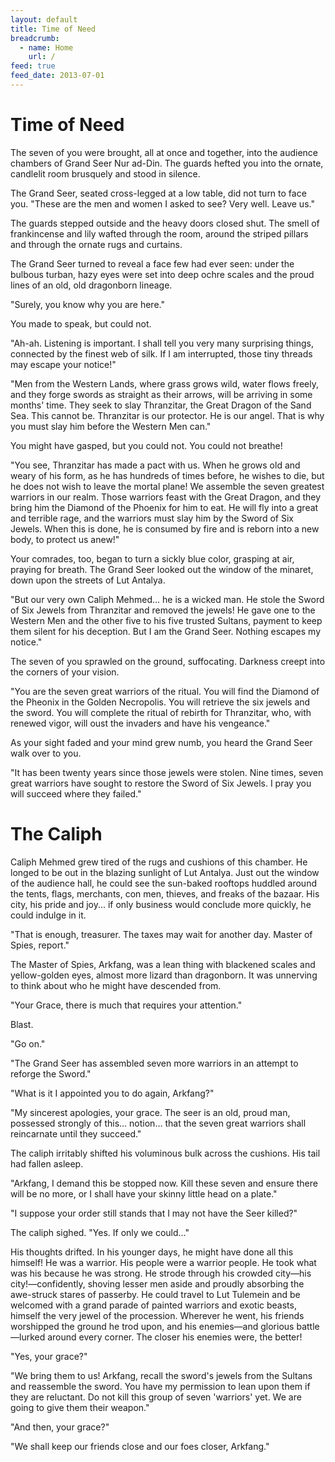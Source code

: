 ```yaml
---
layout: default
title: Time of Need
breadcrumb:
  - name: Home
    url: /
feed: true
feed_date: 2013-07-01
---
```


# Time of Need

The seven of you were brought, all at once and together, into the audience chambers of Grand Seer Nur ad-Din.  The guards hefted you into the ornate, candlelit room brusquely and stood in silence.

The Grand Seer, seated cross-legged at a low table, did not turn to face you.  "These are the men and women I asked to see?  Very well.  Leave us."

The guards stepped outside and the heavy doors closed shut.  The smell of frankincense and lily wafted through the room, around the striped pillars and through the ornate rugs and curtains.

The Grand Seer turned to reveal a face few had ever seen: under the bulbous turban, hazy eyes were set into deep ochre scales and the proud lines of an old, old dragonborn lineage.

"Surely, you know why you are here."

You made to speak, but could not.

"Ah-ah.  Listening is important.  I shall tell you very many surprising things, connected by the finest web of silk.  If I am interrupted, those tiny threads may escape your notice!"

"Men from the Western Lands, where grass grows wild, water flows freely, and they forge swords as straight as their arrows, will be arriving in some months' time.  They seek to slay Thranzitar, the Great Dragon of the Sand Sea.  This cannot be.  Thranzitar is our protector.  He is our angel.  That is why you must slay him before the Western Men can."

You might have gasped, but you could not.  You could not breathe!

"You see, Thranzitar has made a pact with us.  When he grows old and weary of his form, as he has hundreds of times before, he wishes to die, but he does not wish to leave the mortal plane!  We assemble the seven greatest warriors in our realm.  Those warriors feast with the Great Dragon, and they bring him the Diamond of the Phoenix for him to eat.  He will fly into a great and terrible rage, and the warriors must slay him by the Sword of Six Jewels.  When this is done, he is consumed by fire and is reborn into a new body, to protect us anew!"

Your comrades, too, began to turn a sickly blue color, grasping at air, praying for breath.  The Grand Seer looked out the window of the minaret, down upon the streets of Lut Antalya.

"But our very own Caliph Mehmed... he is a wicked man.  He stole the Sword of Six Jewels from Thranzitar and removed the jewels!  He gave one to the Western Men and the other five to his five trusted Sultans, payment to keep them silent for his deception.  But I am the Grand Seer.  Nothing escapes my notice."

The seven of you sprawled on the ground, suffocating.  Darkness creept into the corners of your vision.

"You are the seven great warriors of the ritual.  You will find the Diamond of the Pheonix in the Golden Necropolis.  You will retrieve the six jewels and the sword.  You will complete the ritual of rebirth for Thranzitar, who, with renewed vigor, will oust the invaders and have his vengeance."

As your sight faded and your mind grew numb, you heard the Grand Seer walk over to you.

"It has been twenty years since those jewels were stolen.  Nine times, seven great warriors have sought to restore the Sword of Six Jewels.  I pray you will succeed where they failed."

# The Caliph

Caliph Mehmed grew tired of the rugs and cushions of this chamber.  He longed to be out in the blazing sunlight of Lut Antalya.  Just out the window of the audience hall, he could see the sun-baked rooftops huddled around the tents, flags, merchants, con men, thieves, and freaks of the bazaar.  His city, his pride and joy... if only business would conclude more quickly, he could indulge in it.

"That is enough, treasurer.  The taxes may wait for another day.  Master of Spies, report."

The Master of Spies, Arkfang, was a lean thing with blackened scales and yellow-golden eyes, almost more lizard than dragonborn.  It was unnerving to think about who he might have descended from.

"Your Grace, there is much that requires your attention."

Blast.

"Go on."

"The Grand Seer has assembled seven more warriors in an attempt to reforge the Sword."

"What is it I appointed you to do again, Arkfang?"

"My sincerest apologies, your grace.  The seer is an old, proud man, possessed strongly of this... notion... that the seven great warriors shall reincarnate until they succeed."

The caliph irritably shifted his voluminous bulk across the cushions.  His tail had fallen asleep.

"Arkfang, I demand this be stopped now.  Kill these seven and ensure there will be no more, or I shall have your skinny little head on a plate."

"I suppose your order still stands that I may not have the Seer killed?"

The caliph sighed.  "Yes.  If only we could..."

His thoughts drifted.  In his younger days, he might have done all this himself!  He was a warrior.  His people were a warrior people.  He took what was his because he was strong.  He strode through his crowded city—his city!—confidently, shoving lesser men aside and proudly absorbing the awe-struck stares of passerby.  He could travel to Lut Tulemein and be welcomed with a grand parade of painted warriors and exotic beasts, himself the very jewel of the procession.  Wherever he went, his friends worshipped the ground he trod upon, and his enemies—and glorious battle—lurked around every corner.  The closer his enemies were, the better!

"Yes, your grace?"

"We bring them to us!  Arkfang, recall the sword's jewels from the Sultans and reassemble the sword.  You have my permission to lean upon them if they are reluctant.  Do not kill this group of seven 'warriors' yet.  We are going to give them their weapon."

"And then, your grace?"

"We shall keep our friends close and our foes closer, Arkfang."
